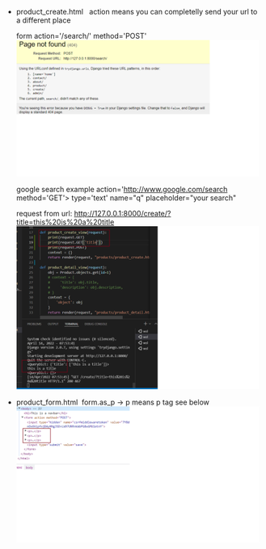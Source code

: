 * product_create.html &nbsp;
    action means you can completelly send your url to a different place

    form action='/search/' method='POST'&nbsp;
    <img src="./images/action_search_ex.png">
    
    google search example
    action='http://www.google.com/search method='GET'>
    type='text' name="q" placeholder="your search"&nbsp;&nbsp;

    request from url: http://127.0.0.1:8000/create/?title=this%20is%20a%20title
    <img src='./images/backend_title_request_Ex.png'>

* product_form.html&nbsp;
    form.as_p -> p means p tag see below
    <img src='./images/p_tag_form.png'>
    
    